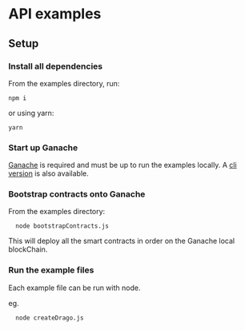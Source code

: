 # API examples

## Setup

### Install all dependencies

From the examples directory, run:

    npm i

or using yarn:

    yarn

### Start up Ganache

[Ganache](https://truffleframework.com/ganache) is required and must be up to run the examples locally. A [cli version](https://github.com/trufflesuite/ganache-cli) is also available.

### Bootstrap contracts onto Ganache

From the examples directory:

      node bootstrapContracts.js

This will deploy all the smart contracts in order on the Ganache local blockChain.

### Run the example files

Each example file can be run with node.

eg.

      node createDrago.js
